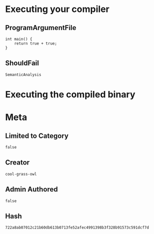 # Executing your compiler

## ProgramArgumentFile

```
int main() {
    return true + true;
}
```

## ShouldFail

```
SemanticAnalysis
```

# Executing the compiled binary

# Meta

## Limited to Category

```
false
```

## Creator

```
cool-grass-owl
```

## Admin Authored

```
false
```

## Hash

```
722a8ab07012c21b60db613b0713fe52afec4991398b3f328b91573c591dcf7d
```
